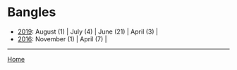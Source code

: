 # Bangles

  * [2019](./bangles-2019.md): 
      August (1) | 
      July (4) | 
      June (21) | 
      April (3) | 
  * [2016](./bangles-2016.md): 
      November (1) | 
      April (7) | 

----

[Home](../)
